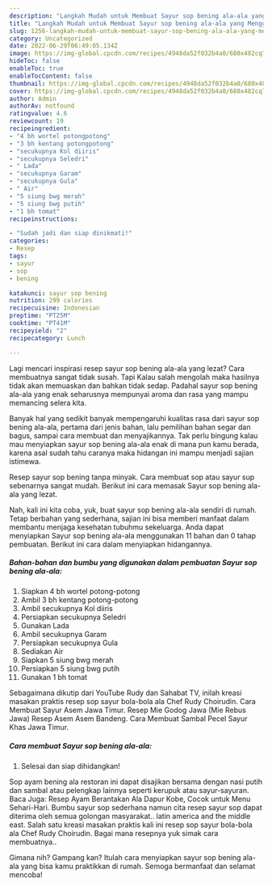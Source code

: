 ```yaml
---
description: "Langkah Mudah untuk Membuat Sayur sop bening ala-ala yang Menggugah Selera, Buat Buka Puasa Enak"
title: "Langkah Mudah untuk Membuat Sayur sop bening ala-ala yang Menggugah Selera, Buat Buka Puasa Enak"
slug: 1256-langkah-mudah-untuk-membuat-sayur-sop-bening-ala-ala-yang-menggugah-selera-buat-buka-puasa-enak
category: Uncategorized
date: 2022-06-29T06:49:05.134Z
image: https://img-global.cpcdn.com/recipes/4948da52f032b4a0/680x482cq70/sayur-sop-bening-ala-ala-foto-resep-utama.jpg
hideToc: false
enableToc: true
enableTocContent: false
thumbnail: https://img-global.cpcdn.com/recipes/4948da52f032b4a0/680x482cq70/sayur-sop-bening-ala-ala-foto-resep-utama.jpg
cover: https://img-global.cpcdn.com/recipes/4948da52f032b4a0/680x482cq70/sayur-sop-bening-ala-ala-foto-resep-utama.jpg
author: Admin
authorAv: notfound
ratingvalue: 4.6
reviewcount: 19
recipeingredient:
- "4 bh wortel potongpotong"
- "3 bh kentang potongpotong"
- "secukupnya Kol diiris"
- "secukupnya Seledri"
- " Lada"
- "secukupnya Garam"
- "secukupnya Gula"
- " Air"
- "5 siung bwg merah"
- "5 siung bwg putih"
- "1 bh tomat"
recipeinstructions:

- "Sudah jadi dan siap dinikmati!"
categories:
- Resep
tags:
- sayur
- sop
- bening

katakunci: sayur sop bening 
nutrition: 299 calories
recipecuisine: Indonesian
preptime: "PT25M"
cooktime: "PT41M"
recipeyield: "2"
recipecategory: Lunch

---
```



Lagi mencari inspirasi resep sayur sop bening ala-ala yang lezat? Cara membuatnya sangat tidak susah. Tapi Kalau salah mengolah maka hasilnya tidak akan memuaskan dan bahkan tidak sedap. Padahal sayur sop bening ala-ala yang enak seharusnya mempunyai aroma dan rasa yang mampu memancing selera kita.


Banyak hal yang sedikit banyak mempengaruhi kualitas rasa dari sayur sop bening ala-ala, pertama dari jenis bahan, lalu pemilihan bahan segar dan bagus, sampai cara membuat dan menyajikannya. Tak perlu bingung kalau mau menyiapkan sayur sop bening ala-ala enak di mana pun kamu berada, karena asal sudah tahu caranya maka hidangan ini mampu menjadi sajian istimewa.

Resep sayur sop bening tanpa minyak. Cara membuat sop atau sayur sup sebenarnya sangat mudah. Berikut ini cara memasak Sayur sop bening ala-ala yang lezat.


Nah, kali ini kita coba, yuk, buat sayur sop bening ala-ala sendiri di rumah. Tetap berbahan yang sederhana, sajian ini bisa memberi manfaat dalam membantu menjaga kesehatan tubuhmu sekeluarga. Anda dapat menyiapkan Sayur sop bening ala-ala menggunakan 11 bahan dan 0 tahap pembuatan. Berikut ini cara dalam menyiapkan hidangannya.

<!--inarticleads1-->

##### Bahan-bahan dan bumbu yang digunakan dalam pembuatan Sayur sop bening ala-ala:

1. Siapkan 4 bh wortel potong-potong
1. Ambil 3 bh kentang potong-potong
1. Ambil secukupnya Kol diiris
1. Persiapkan secukupnya Seledri
1. Gunakan  Lada
1. Ambil secukupnya Garam
1. Persiapkan secukupnya Gula
1. Sediakan  Air
1. Siapkan 5 siung bwg merah
1. Persiapkan 5 siung bwg putih
1. Gunakan 1 bh tomat


Sebagaimana dikutip dari YouTube Rudy dan Sahabat TV, inilah kreasi masakan praktis resep sop sayur bola-bola ala Chef Rudy Choirudin. Cara Membuat Sayur Asem Jawa Timur. Resep Mie Godog Jawa (Mie Rebus Jawa) Resep Asem Asem Bandeng. Cara Membuat Sambal Pecel Sayur Khas Jawa Timur. 

<!--inarticleads2-->

##### Cara membuat Sayur sop bening ala-ala:


1. Selesai dan siap dihidangkan!

Sop ayam bening ala restoran ini dapat disajikan bersama dengan nasi putih dan sambal atau pelengkap lainnya seperti kerupuk atau sayur-sayuran. Baca Juga: Resep Ayam Berantakan Ala Dapur Kobe, Cocok untuk Menu Sehari-Hari. Bumbu sayur sop sederhana namun cita resep sayur sop dapat diterima oleh semua golongan masyarakat.. latin america and the middle east. Salah satu kreasi masakan praktis kali ini resep sop sayur bola-bola ala Chef Rudy Choirudin. Bagai mana resepnya yuk simak cara membuatnya.. 

Gimana nih? Gampang kan? Itulah cara menyiapkan sayur sop bening ala-ala yang bisa kamu praktikkan di rumah. Semoga bermanfaat dan selamat mencoba!
